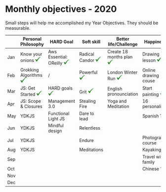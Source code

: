 # Monthly objectives - 2020

Small steps will help me accomplished my Year Objectives. 
They should be measurable.

|         | Personal Philosophy      | HARD Goal                | Soft skill     | Better life/Challenge         | Happiness                 |
|---------------------|--------------------------|--------------------------|----------------|-------------------------------|---------------------------|
| Jan             | Know your onions ![](../img/v.png)        | Aws Essential: OReilly ![](../img/v.png)| Radical Candor ![](../img/v.png) | Create 18 months plan ![](../img/v.png)         | Drawing lesson ![](../img/v.png)            |
| Feb            | Grokking Algorithms ![](../img/v.png)      | /                        | Powerful ![](../img/v.png)       | London Winter Run ![](../img/v.png)       | Online drawing couse |
| Mar    | JS: Get Started ![](../img/v.png)      | HARD goals ![](../img/v.png)       | Grit ![](../img/v.png)           | English pronounciation | Start painting ![](../img/v.png)            |
| Apr              | JS: Scope & Closures | Management 3.0           | Stealing Fire  | Yoga and Meditation           | 16 personalities   |
| May                 | YDKJS                    | Functional Light JS      | Dare to lead   |                               | Spanish ?                 |
| Jun      | YDKJS                    | Mindful design           | Relentless     |                               |                           |
| Jul               | YDKJS                    |                          | Endure         |                               | Photography course        |
| Aug              | YDKJS                    |                          |       Meditations         |                               | Kayaking                  |
| Sep |                          |                          |                |                               | Travel with family        |
| Oct             |                          |                          |                |                               | Chinese ?                 |
| Nov            |                          |                          |                |                               |                           |
| Dec  |                          |                          |                |                               |                           |